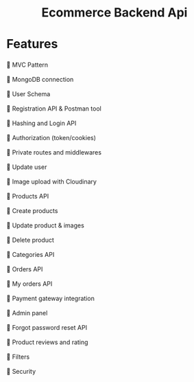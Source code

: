 <h1 align="center">Ecommerce Backend Api</h1>

###

<h1 align="left">Features</h1>

###

<p align="left">🧿 MVC Pattern<br><br>🧿 MongoDB connection<br><br>🧿 User Schema<br><br>🧿 Registration API & Postman tool<br><br>🧿 Hashing and Login API<br><br>🧿 Authorization (token/cookies)<br><br>🧿 Private routes and middlewares<br><br>🧿 Update user<br><br>🧿 Image upload with Cloudinary<br><br>🧿 Products API<br><br>🧿 Create products<br><br>🧿 Update product & images<br><br>🧿 Delete product<br><br>🧿 Categories API<br><br>🧿 Orders API<br><br>🧿 My orders API<br><br>🧿 Payment gateway integration<br><br>🧿 Admin panel<br><br>🧿 Forgot password reset API<br><br>🧿 Product reviews and rating<br><br>🧿 Filters<br><br>🧿 Security</p>

###
